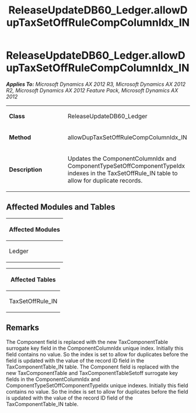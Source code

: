﻿---
title: ReleaseUpdateDB60_Ledger.allowDupTaxSetOffRuleCompColumnIdx_IN
TOCTitle: ReleaseUpdateDB60_Ledger.allowDupTaxSetOffRuleCompColumnIdx_IN
ms:assetid: 19275d3d-4c77-c7f8-b910-b9ac72f27456
ms:mtpsurl: https://msdn.microsoft.com/en-us/library/JJ718626(v=AX.60)
ms:contentKeyID: 49706910
ms.date: 05/18/2015
mtps_version: v=AX.60
---

# ReleaseUpdateDB60\_Ledger.allowDupTaxSetOffRuleCompColumnIdx\_IN 


_**Applies To:** Microsoft Dynamics AX 2012 R3, Microsoft Dynamics AX 2012 R2, Microsoft Dynamics AX 2012 Feature Pack, Microsoft Dynamics AX 2012_

<table>
<colgroup>
<col style="width: 50%" />
<col style="width: 50%" />
</colgroup>
<tbody>
<tr class="odd">
<td><p><strong>Class</strong></p></td>
<td><p>ReleaseUpdateDB60_Ledger</p></td>
</tr>
<tr class="even">
<td><p><strong>Method</strong></p></td>
<td><p>allowDupTaxSetOffRuleCompColumnIdx_IN</p></td>
</tr>
<tr class="odd">
<td><p><strong>Description</strong></p></td>
<td><p>Updates the ComponentColumnIdx and ComponentTypeSetOffComponentTypeIdx indexes in the TaxSetOffRule_IN table to allow for duplicate records.</p></td>
</tr>
</tbody>
</table>


## Affected Modules and Tables

<table>
<colgroup>
<col style="width: 100%" />
</colgroup>
<thead>
<tr class="header">
<th><p>Affected Modules</p></th>
</tr>
</thead>
<tbody>
<tr class="odd">
<td><p>Ledger</p></td>
</tr>
</tbody>
</table>


<table>
<colgroup>
<col style="width: 100%" />
</colgroup>
<thead>
<tr class="header">
<th><p>Affected Tables</p></th>
</tr>
</thead>
<tbody>
<tr class="odd">
<td><p>TaxSetOffRule_IN</p></td>
</tr>
</tbody>
</table>


## Remarks

The Component field is replaced with the new TaxComponentTable surrogate key field in the ComponentColumnIdx unique index. Initially this field contains no value. So the index is set to allow for duplicates before the field is updated with the value of the record ID field in the TaxComponentTable\_IN table. The Component field is replaced with the new TaxComponentTable and TaxComponentTableSetoff surrogate key fields in the ComponentColumnIdx and ComponentTypeSetOffComponentTypeIdx unique indexes. Initially this field contains no value. So the index is set to allow for duplicates before the field is updated with the value of the record ID field of the TaxComponentTable\_IN table.

  


